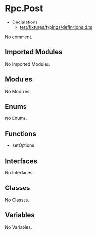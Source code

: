 # Rpc.Post

* Declarations
  * [test/fixtures/typings/definitions.d.ts](/test/fixtures/typings/definitions.d.ts#L70)

No comment.

## Imported Modules

No Imported Modules.

## Modules

No Modules.

## Enums

No Enums.

## Functions

* setOptions

## Interfaces

No Interfaces.

## Classes

No Classes.

## Variables

No Variables.
